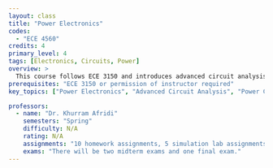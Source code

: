 ```yaml
---
layout: class
title: "Power Electronics"
codes:
  - "ECE 4560"
credits: 4
primary_level: 4
tags: [Electronics, Circuits, Power]
overview: >
  This course follows ECE 3150 and introduces advanced circuit analysis and modeling techniques required to predict the steady-state and dynamic behavior of power electronic converters. It also introduces seniors and first-year graduate students to other advanced topics which are required for the analysis and design of power converters, including power semiconductor device modeling, thermal modeling, magnetic component modeling, electromagnetic interference (EMI) filter design, and switching converter control design.
prerequisites: "ECE 3150 or permission of instructor required"
key_topics: ["Power Electronics", "Advanced Circuit Analysis", "Power Converters"]

professors:
  - name: "Dr. Khurram Afridi"
    semesters: "Spring"
    difficulty: N/A
    rating: N/A
    assignments: "10 homework assignments, 5 simulation lab assignments."
    exams: "There will be two midterm exams and one final exam."
---
```

